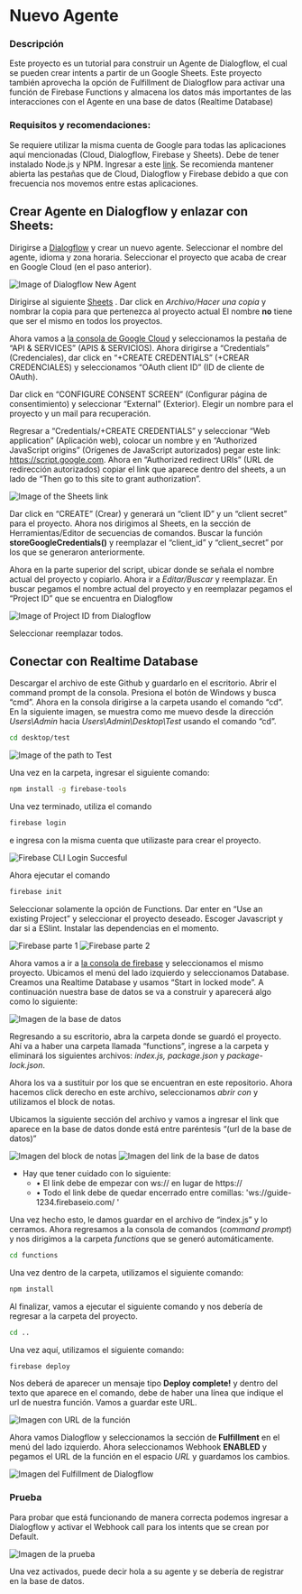 # Nuevo Agente

### Descripción
Este proyecto es un tutorial para construir un Agente de Dialogflow, el cual se pueden crear intents a partir de un Google Sheets. Este proyecto también aprovecha la opción de Fulfillment de Dialogflow para activar una función de Firebase Functions y almacena los datos más importantes de las interacciones con el Agente en una base de datos (Realtime Database)

### Requisitos y recomendaciones:
Se requiere utilizar la misma cuenta de Google para todas las aplicaciones aquí mencionadas (Cloud, Dialogflow, Firebase y Sheets). Debe de tener instalado Node.js y NPM. Ingresar a este [link](https://www.npmjs.com/get-npm). Se recomienda mantener abierta las pestañas que de Cloud, Dialogflow y Firebase debido a que con frecuencia nos movemos entre estas aplicaciones. 

## Crear Agente en Dialogflow y enlazar con Sheets:
Dirigirse a [Dialogflow](https://dialogflow.cloud.google.com/) y crear un nuevo agente. Seleccionar el nombre del agente, idioma y zona horaria. Seleccionar el proyecto que acaba de crear en Google Cloud (en el paso anterior). 

![Image of Dialogflow New Agent](Images/1.png)

Dirigirse al siguiente [Sheets]() . Dar click en *Archivo/Hacer una copia* y nombrar la copia para que pertenezca al proyecto actual El nombre **no** tiene que ser el mismo en todos los proyectos.

Ahora vamos a [la consola de Google Cloud](https://console.cloud.google.com/) y seleccionamos la pestaña de “API & SERVICES” (APIS & SERVICIOS). Ahora dirigirse a “Credentials” (Credenciales), dar click en “+CREATE CREDENTIALS” (+CREAR CREDENCIALES) y seleccionamos “OAuth client ID” (ID de cliente de OAuth).

Dar click en “CONFIGURE CONSENT SCREEN” (Configurar página de consentimiento) y seleccionar “External” (Exterior). Elegir un nombre para el proyecto y un mail para recuperación. 

Regresar a “Credentials/+CREATE CREDENTIALS” y seleccionar “Web application” (Aplicación web), colocar un nombre y en “Authorized JavaScript origins” (Orígenes de JavaScript autorizados) pegar este link: https://script.google.com. Ahora en “Authorized redirect URIs” (URL de redirección autorizados) copiar el link que aparece dentro del sheets, a un lado de “Then go to this site to grant authorization”. 

![Image of the Sheets link](Images/2.png)

Dar click en “CREATE” (Crear) y generará un “client ID” y un “client secret” para el proyecto. Ahora nos dirigimos al Sheets, en la sección de Herramientas/Editor de secuencias de comandos. Buscar la función **storeGoogleCredentials()** y reemplazar el “client_id” y “client_secret” por los que se generaron anteriormente. 

Ahora en la parte superior del script, ubicar donde se señala el nombre actual del proyecto y copiarlo. Ahora ir a *Editar/Buscar* y reemplazar. En buscar pegamos el nombre actual del proyecto y en reemplazar pegamos el “Project ID” que se encuentra en Dialogflow 

![Image of Project ID from Dialogflow](Images/3.png)

Seleccionar reemplazar todos.

## Conectar con Realtime Database

Descargar el archivo de este Github y guardarlo en el escritorio. Abrir el command prompt de la consola. Presiona el botón de Windows y busca “cmd”. Ahora en la consola dirigirse a la carpeta usando el comando “cd”. En la siguiente imagen, se muestra como me muevo desde la dirección *Users\Admin* hacia *Users\Admin\Desktop\Test* usando el comando “cd”. 

```bash
cd desktop/test
```

![Image of the path to Test](Images/4.png)

Una vez en la carpeta, ingresar el siguiente comando:
```bash
npm install -g firebase-tools
```

Una vez terminado, utiliza el comando 

```bash
firebase login
```

e ingresa con la misma cuenta que utilizaste para crear el proyecto. 

![Firebase CLI Login Succesful](Images/5.png)

Ahora ejecutar el comando

```bash
firebase init
```

Seleccionar solamente la opción de Functions. Dar enter en “Use an existing Project” y seleccionar el proyecto deseado. Escoger Javascript y dar si a ESlint. Instalar las dependencias en el momento.

![Firebase parte 1](Images/6.png)
![Firebase parte 2](Images/7.png)

Ahora vamos a ir a [la consola de firebase](https://console.firebase.google.com/) y seleccionamos el mismo proyecto. Ubicamos el menú del lado izquierdo y seleccionamos Database. Creamos una Realtime Database y usamos “Start in locked mode”. A continuación nuestra base de datos se va a construir y aparecerá algo como lo siguiente:  

![Imagen de la base de datos](Images/8.png)

Regresando a su escritorio, abra la carpeta donde se guardó el proyecto. Ahí va a haber una carpeta llamada “functions”, ingrese a la carpeta y eliminará los siguientes archivos: *index.js, package.json* y *package-lock.json*. 
  
Ahora los va a sustituir por los que se encuentran en este repositorio. Ahora hacemos click derecho en este archivo, seleccionamos *abrir con* y utilizamos el block de notas. 

Ubicamos la siguiente sección del archivo y vamos a ingresar el link que aparece en la base de datos donde está entre paréntesis “(url de la base de datos)”

![Imagen del block de notas](Images/9.png)
![Imagen del link de la base de datos](Images/10.png)

* Hay que tener cuidado con lo siguiente: 
  * •	El link debe de empezar con ws:// en lugar de https://
  * •	Todo el link debe de quedar encerrado entre comillas: 'ws://guide-1234.firebaseio.com/ '

Una vez hecho esto, le damos guardar en el archivo de “index.js” y lo cerramos. Ahora regresamos a la consola de comandos (*command prompt*) y nos dirigimos a la carpeta *functions* que se generó automáticamente.

```bash
cd functions
```

Una vez dentro de la carpeta, utilizamos el siguiente comando: 

```bash
npm install
```

Al finalizar, vamos a ejecutar el siguiente comando y nos debería de regresar a la carpeta del proyecto. 

```bash
cd ..
```

Una vez aquí, utilizamos el siguiente comando: 

```bash
firebase deploy
```

Nos deberá de aparecer un mensaje tipo **Deploy complete!** y dentro del texto que aparece en el comando, debe de haber una línea que indique el url de nuestra función. Vamos a guardar este URL.

![Imagen con URL de la función](Images/11.png)

Ahora vamos Dialogflow y seleccionamos la sección de **Fulfillment** en el menú del lado izquierdo. Ahora seleccionamos Webhook **ENABLED** y pegamos el URL de la función en el espacio *URL* y guardamos los cambios.

![Imagen del Fulfillment de Dialogflow](Images/12.png)

### Prueba

Para probar que está funcionando de manera correcta podemos ingresar a Dialogflow y activar el Webhook call para los intents que se crean por Default. 

![Imagen de la prueba](Images/13.png)

Una vez activados, puede decir hola a su agente y se debería de registrar en la base de datos.
